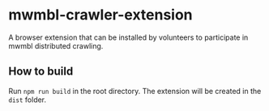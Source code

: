 # mwmbl-crawler-extension
 A browser extension that can be installed by volunteers to participate in mwmbl distributed crawling.

How to build
------------

Run `npm run build` in the root directory. The extension will be created in the `dist` folder.
